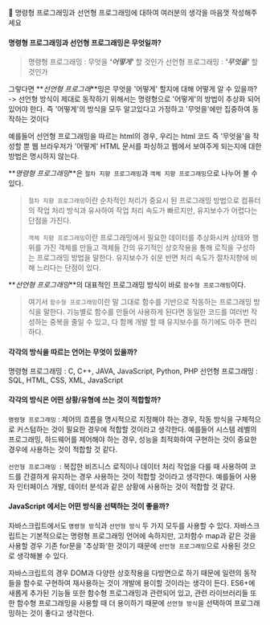 🖤 명령형 프로그래밍과 선언형 프로그래밍에 대하여 여러분의 생각을 마음껏 작성해주세요

#### 명령형 프로그래밍과 선언형 프로그래밍은 무엇일까?

> 명령형 프로그래밍 : 무엇을 **_'어떻게'_** 할 것인가
> 선언형 프로그래밍 : **_'무엇을'_** 할 것인가

그렇다면 **_선언형 프로그래_**밍은 무엇을 '어떻게' 할지에 대해 어떻게 알 수 있을까?
-> 선언형 방식이 제대로 동작하기 위해서는 명령형으로 '어떻게'의 방법이 추상화 되어있어야 한다. 즉 '어떻게'의 방식을 모두 알고있다고 가정하고 '무엇을'에만 집중하여 동작하는 것이다

예를들어 선언형 프로그래밍을 따르는 html의 경우, 우리는 html 코드 즉 '무엇을'을 작성할 뿐
웹 브라우저가 '어떻게' HTML 문서를 파싱하고 웹에서 보여주게 되는지에 대한 방법은 명시하지 않는다.

**_명령형 프로그래밍_**은 `절차 지향 프로그래밍`과 `객체 지향 프로그래밍`으로 나누어 볼 수 있다.

> `절차 지향 프로그래밍`이란 순차적인 처리가 중요시 된 프로그래밍 방법으로 컴퓨터의 작업 처리 방식과 유사하여 작업 처리 속도가 빠르지만, 유지보수가 어렵다는 단점을 가진다.
>
> `객체 지향 프로그래밍`이란 프로그래밍에서 필요한 데이터를 추상화시켜 상태와 행위를 가진 객체를 만들고 객체들 간의 유기적인 상호작용을 통해 로직을 구성하는 프로그래밍 방법을 말한다. 유지보수가 쉬운 반면 처리 속도가 절차지향에 비해 느리다는 단점이 있다.

**_선언형 프로그래밍_**의 대표적인 프로그래밍 방식이 바로 `함수형 프로그래밍`이다.

> 여기서 `함수형 프로그래밍`이란 말 그대로 함수를 기반으로 작동하는 프로그래밍 방식을 말한다. 기능별로 함수를 만들어 사용하게 된다면 동일한 코드를 여러번 작성하는 중복을 줄일 수 있고, 다 함께 개발 할 때 유지보수를 하기에도 아주 편리하다.

#### 각각의 방식을 따르는 언어는 무엇이 있을까?

명령형 프로그래밍 : C, C++, JAVA, JavaScript, Python, PHP
선언형 프로그래밍 : SQL, HTML, CSS, XML, JavaScript

#### 각각의 방식은 어떤 상황/유형에 쓰는 것이 적합할까?

`명령형 프로그래밍` : 제어의 흐름을 명시적으로 지정해야 하는 경우, 작동 방식을 구체적으로 커스텀하는 것이 필요한 경우에 적합할 것이라고 생각한다. 예를들어 시스템 레벨의 프로그래밍, 하드웨어를 제어해야 하는 경우, 성능을 최적화하여 구현하는 것이 중요한 경우에 사용하는 것이 적합할 것 같다.

`선언형 프로그래밍 `: 복잡한 비즈니스 로직이나 데이터 처리 작업을 다룰 때 사용하여 코드를 간결하게 유지하는 경우 사용하는 것이 적합할 것이라고 생각한다. 예를들어 사용자 인터페이스 개발, 데이터 분석과 같은 상황에 사용하는 것이 적합할 것 같다.

#### JavaScript 에서는 어떤 방식을 선택하는 것이 좋을까?

자바스크립트에서도 `명령형 방`식과 `선언형 방식` 두 가지 모두를 사용할 수 있다.
자바스크립트는 기본적으로는 명령형 프로그래밍 언어에 속하지만, 고차함수 map과 같은 것을 사용할 경우 기존 for문을 '추상화'한 것이기 때문에 `선언형 프로그래밍`으로 사용된 것으로 생각해볼 수 있다.

자바스크립트의 경우 DOM과 다양한 상호작용을 다방면으로 하기 때문에 일련의 동작들을 함수로 구현하여 재사용하는 것이 개발에 용이할 것이라는 생각이 든다. ES6+에 새롭게 추가된 기능들 또한 함수형 프로그래밍과 관련되어 있고, 관련 라이브러리들 또한 함수형 프로그래밍을 사용할 때 더 용이하기 때문에 `선언형 방식`을 선택하여 프로그래밍하는 것이 좋다고 생각한다.
